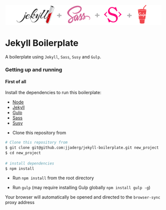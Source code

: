 ![Jekyll Boilerplate banner](jbanner.png)

# Jekyll Boilerplate

A boilerplate using `Jekyll`, `Sass`, `Susy` and `Gulp`.

### Getting up and running

#### First of all

Install the dependencies to run this boilerplate:

- [Node](http://nodejs.org/)
- [Jekyll](http://jekyllrb.com/)
- [Gulp](http://gulpjs.com/)
- [Sass](http://sass-lang.com)
- [Susy](http://susy.oddbird.net)


* Clone this repository from

```sh
# Clone this repository from
$ git clone git@github.com:jjaderg/jekyll-boilerplate.git new_project
$ cd new_project

# install dependencies
$ npm install
```

* Run `npm install` from the root directory

* Run `gulp`  (may require installing Gulp globally `npm install gulp -g`)

Your browser will automatically be opened and directed to the `browser-sync` proxy address

